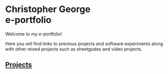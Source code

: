 # Christopher George <br/> e-portfolio

Welcome to my e-portfolio!

Here you will find links to previous projects and software experiments along with other mixed projects such as sheetgudes and video projects.

## [Projects](/projects.md)

